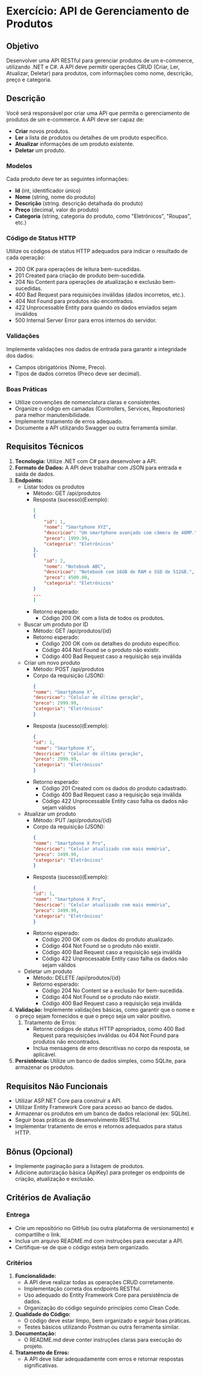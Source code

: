 # Exercício: API de Gerenciamento de Produtos

## Objetivo

Desenvolver uma API RESTful para gerenciar produtos de um e-commerce, utilizando .NET e C#. A API deve permitir operações CRUD (Criar, Ler, Atualizar, Deletar) para produtos, com informações como nome, descrição, preço e categoria.


## Descrição

Você será responsável por criar uma API que permita o gerenciamento de produtos de um e-commerce. A API deve ser capaz de:

- **Criar** novos produtos.
- **Ler** a lista de produtos ou detalhes de um produto específico.
- **Atualizar** informações de um produto existente.
- **Deletar** um produto.

### Modelos

Cada produto deve ter as seguintes informações:

- **Id** (int, identificador único)
- **Nome** (string, nome do produto)
- **Descrição** (string. descrição detalhada do produto)
- **Preço** (decimal, valor do produto)
- **Categoria** (string, categoria do produto, como "Eletrônicos", "Roupas", etc.)

### Código de Status HTTP

Utilize os códigos de status HTTP adequados para indicar o resultado de cada operação:

- 200 OK para operações de leitura bem-sucedidas.
- 201 Created para criação de produto bem-sucedida.
- 204 No Content para operações de atualização e exclusão bem-sucedidas.
- 400 Bad Request para requisições inválidas (dados incorretos, etc.).
- 404 Not Found para produtos não encontrados.
- 422 Unprocessable Entity para quando os dados enviados sejam inválidos
- 500 Internal Server Error para erros internos do servidor.

### Validações

Implemente validações nos dados de entrada para garantir a integridade dos dados:

- Campos obrigatórios (Nome, Preco).
- Tipos de dados corretos (Preco deve ser decimal).

### Boas Práticas
- Utilize convenções de nomenclatura claras e consistentes.
- Organize o código em camadas (Controllers, Services, Repositories) para melhor manutenibilidade.
- Implemente tratamento de erros adequado.
- Documente a API utilizando Swagger ou outra ferramenta similar.

## Requisitos Técnicos
1. **Tecnologia:** Utilize .NET com C# para desenvolver a API.
2. **Formato de Dados:** A API deve trabalhar com JSON para entrada e saída de dados.
3. **Endpoints:**
    - Listar todos os produtos
        - Método: GET /api/produtos
        - Resposta (sucesso)(Exemplo):
            ```json
            [
            {
                "id": 1,
                "nome": "Smartphone XYZ",
                "descricao": "Um smartphone avançado com câmera de 48MP.",
                "preco": 1999.99,
                "categoria": "Eletrônicos"
            },
            {
                "id": 2,
                "nome": "Notebook ABC",
                "descricao": "Notebook com 16GB de RAM e SSD de 512GB.",
                "preco": 4500.00,
                "categoria": "Eletrônicos"
            }
            ...
            ]
            ```
        - Retorno esperado:
            - Código 200 OK com a lista de todos os produtos.
    - Buscar um produto por ID
        - Método: GET /api/produtos/{id}
        - Retorno esperado:
            - Código 200 OK com os detalhes do produto específico.
            - Código 404 Not Found se o produto não existir.
            - Código 400 Bad Request caso a requisição seja inválida
    - Criar um novo produto
        - Método: POST /api/produtos
        - Corpo da requisição (JSON):
            ```json
            {
            "nome": "Smartphone X",
            "descricao": "Celular de última geração",
            "preco": 2999.99,
            "categoria": "Eletrônicos"
            }
            ```
        - Resposta (sucesso)(Exemplo):
            ```json
            {
            "id": 1,
            "nome": "Smartphone X",
            "descricao": "Celular de última geração",
            "preco": 2999.99,
            "categoria": "Eletrônicos"
            }
            ```
        - Retorno esperado:
            - Código 201 Created com os dados do produto cadastrado.
            - Código 400 Bad Request caso a requisição seja inválida
            - Código 422 Unprocessable Entity caso falha os dados não sejam válidos
    - Atualizar um produto
        - Método: PUT /api/produtos/{id}
        - Corpo da requisição (JSON):
            ```json
            {
            "nome": "Smartphone X Pro",
            "descricao": "Celular atualizado com mais memória",
            "preco": 3499.99,
            "categoria": "Eletrônicos"
            }
            ```
        - Resposta (sucesso)(Exemplo):
            ```json
            {
            "id": 1,
            "nome": "Smartphone X Pro",
            "descricao": "Celular atualizado com mais memória",
            "preco": 3499.99,
            "categoria": "Eletrônicos"
            }
            ```
        - Retorno esperado:
            - Código 200 OK com os dados do produto atualizado.
            - Código 404 Not Found se o produto não existir.
            - Código 400 Bad Request caso a requisição seja inválida
            - Código 422 Unprocessable Entity caso falha os dados não sejam válidos
    - Deletar um produto
        - Método: DELETE /api/produtos/{id}
        - Retorno esperado:
            - Código 204 No Content se a exclusão for bem-sucedida.
            - Código 404 Not Found se o produto não existir.
            - Código 400 Bad Request caso a requisição seja inválida
4. **Validação:** Implemente validações básicas, como garantir que o nome e o preço sejam fornecidos e que o preço seja um valor positivo.
    1. Tratamento de Erros:
        - Retorne códigos de status HTTP apropriados, como 400 Bad Request para requisições inválidas ou 404 Not Found para produtos não encontrados.
        - Inclua mensagens de erro descritivas no corpo da resposta, se aplicável.
5. **Persistência:** Utilize um banco de dados simples, como SQLite, para armazenar os produtos.

## Requisitos Não Funcionais
- Utilizar ASP.NET Core para construir a API.
- Utilizar Entity Framework Core para acesso ao banco de dados.
- Armazenar os produtos em um banco de dados relacional (ex: SQLite).
- Seguir boas práticas de desenvolvimento RESTful.
- Implementar tratamento de erros e retornos adequados para status HTTP.

## Bônus (Opcional)
- Implemente paginação para a listagem de produtos.
- Adicione autorização básica (ApiKey) para proteger os endpoints de criação, atualização e exclusão.

## Critérios de Avaliação

### Entrega

- Crie um repositório no GitHub (ou outra plataforma de versionamento) e compartilhe o link.
- Inclua um arquivo README.md com instruções para executar a API.
- Certifique-se de que o código esteja bem organizado.

### Critérios

1. **Funcionalidade:**
    - A API deve realizar todas as operações CRUD corretamente.
    - Implementação correta dos endpoints RESTful.
    - Uso adequado do Entity Framework Core para persistência de dados.
    - Organização do código seguindo princípios como Clean Code.
2. **Qualidade do Código:**
    - O código deve estar limpo, bem organizado e seguir boas práticas.
    - Testes básicos utilizando Postman ou outra ferramenta similar.
3. **Documentação:** 
    - O README.md deve conter instruções claras para execução do projeto.
4. **Tratamento de Erros:** 
    - A API deve lidar adequadamente com erros e retornar respostas significativas.